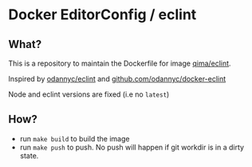 # Docker EditorConfig / eclint

## What?

This is a repository to maintain the Dockerfile for image [qima/eclint](https://cloud.docker.com/u/qima/repository/docker/qima/eclint).

Inspired by [odannyc/eclint](https://hub.docker.com/r/odannyc/eclint) and [github.com/odannyc/docker-eclint](https://github.com/odannyc/docker-eclint)

Node and eclint versions are fixed (i.e no `latest`)

## How?

- run `make build` to build the image
- run `make push` to push. No push will happen if git workdir is in a dirty state.
